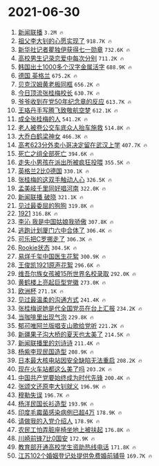 # 2021-06-30

1. [新闻联播](https://s.weibo.com/weibo?q=%23%E6%96%B0%E9%97%BB%E8%81%94%E6%92%AD%23&Refer=top) `3.2M 🔥`
1. [祖父李大钊的心愿实现了](https://s.weibo.com/weibo?q=%23%E7%A5%96%E7%88%B6%E6%9D%8E%E5%A4%A7%E9%92%8A%E7%9A%84%E5%BF%83%E6%84%BF%E5%AE%9E%E7%8E%B0%E4%BA%86%23&Refer=top) `918.7K 🔥`
1. [新华社记者瞿独伊获得七一勋章](https://s.weibo.com/weibo?q=%23%E6%96%B0%E5%8D%8E%E7%A4%BE%E8%AE%B0%E8%80%85%E7%9E%BF%E7%8B%AC%E4%BC%8A%E8%8E%B7%E5%BE%97%E4%B8%83%E4%B8%80%E5%8B%8B%E7%AB%A0%23&Refer=top) `732.6K 🔥`
1. [高校男生记录恋爱中每次分别](https://s.weibo.com/weibo?q=%23%E9%AB%98%E6%A0%A1%E7%94%B7%E7%94%9F%E8%AE%B0%E5%BD%95%E6%81%8B%E7%88%B1%E4%B8%AD%E6%AF%8F%E6%AC%A1%E5%88%86%E5%88%AB%23&Refer=top) `711.2K 🔥`
1. [韩国出土1000多个汉字金属活字](https://s.weibo.com/weibo?q=%23%E9%9F%A9%E5%9B%BD%E5%87%BA%E5%9C%9F1000%E5%A4%9A%E4%B8%AA%E6%B1%89%E5%AD%97%E9%87%91%E5%B1%9E%E6%B4%BB%E5%AD%97%23&Refer=top) `688.9K 🔥`
1. [德国 英格兰](https://s.weibo.com/weibo?q=%E5%BE%B7%E5%9B%BD%20%E8%8B%B1%E6%A0%BC%E5%85%B0&Refer=top) `675.2K 🔥`
1. [贝克汉姆黄老板同框](https://s.weibo.com/weibo?q=%23%E8%B4%9D%E5%85%8B%E6%B1%89%E5%A7%86%E9%BB%84%E8%80%81%E6%9D%BF%E5%90%8C%E6%A1%86%23&Refer=top) `656.2K 🔥`
1. [今日顶流张桂梅校长](https://s.weibo.com/weibo?q=%23%E4%BB%8A%E6%97%A5%E9%A1%B6%E6%B5%81%E5%BC%A0%E6%A1%82%E6%A2%85%E6%A0%A1%E9%95%BF%23&Refer=top) `630.7K 🔥`
1. [爷爷收到在党50年纪念章的反应](https://s.weibo.com/weibo?q=%23%E7%88%B7%E7%88%B7%E6%94%B6%E5%88%B0%E5%9C%A8%E5%85%9A50%E5%B9%B4%E7%BA%AA%E5%BF%B5%E7%AB%A0%E7%9A%84%E5%8F%8D%E5%BA%94%23&Refer=top) `613.7K 🔥`
1. [王珞丹手写腾飞致敬航空梦](https://s.weibo.com/weibo?q=%23%E7%8E%8B%E7%8F%9E%E4%B8%B9%E6%89%8B%E5%86%99%E8%85%BE%E9%A3%9E%E8%87%B4%E6%95%AC%E8%88%AA%E7%A9%BA%E6%A2%A6%23&Refer=top) `612.1K 🔥`
1. [成全张桂梅的人](https://s.weibo.com/weibo?q=%23%E6%88%90%E5%85%A8%E5%BC%A0%E6%A1%82%E6%A2%85%E7%9A%84%E4%BA%BA%23&Refer=top) `541.2K 🔥`
1. [老人被卷公交车底众人抬车施救](https://s.weibo.com/weibo?q=%23%E8%80%81%E4%BA%BA%E8%A2%AB%E5%8D%B7%E5%85%AC%E4%BA%A4%E8%BD%A6%E5%BA%95%E4%BC%97%E4%BA%BA%E6%8A%AC%E8%BD%A6%E6%96%BD%E6%95%91%23&Refer=top) `514.8K 🔥`
1. [大乔白鹤梁神女](https://s.weibo.com/weibo?q=%23%E5%A4%A7%E4%B9%94%E7%99%BD%E9%B9%A4%E6%A2%81%E7%A5%9E%E5%A5%B3%23&Refer=top) `466.3K 🔥`
1. [高考623分外卖小哥决定留在武汉上学](https://s.weibo.com/weibo?q=%23%E9%AB%98%E8%80%83623%E5%88%86%E5%A4%96%E5%8D%96%E5%B0%8F%E5%93%A5%E5%86%B3%E5%AE%9A%E7%95%99%E5%9C%A8%E6%AD%A6%E6%B1%89%E4%B8%8A%E5%AD%A6%23&Refer=top) `407.7K 🔥`
1. [死亡之组全部死亡](https://s.weibo.com/weibo?q=%23%E6%AD%BB%E4%BA%A1%E4%B9%8B%E7%BB%84%E5%85%A8%E9%83%A8%E6%AD%BB%E4%BA%A1%23&Refer=top) `394.6K 🔥`
1. [走失小男孩在派出所被疯狂投喂](https://s.weibo.com/weibo?q=%23%E8%B5%B0%E5%A4%B1%E5%B0%8F%E7%94%B7%E5%AD%A9%E5%9C%A8%E6%B4%BE%E5%87%BA%E6%89%80%E8%A2%AB%E7%96%AF%E7%8B%82%E6%8A%95%E5%96%82%23&Refer=top) `355.5K 🔥`
1. [英格兰2比0德国](https://s.weibo.com/weibo?q=%23%E8%8B%B1%E6%A0%BC%E5%85%B02%E6%AF%940%E5%BE%B7%E5%9B%BD%23&Refer=top) `330.1K 🔥`
1. [张桂梅的这双手触动人心](https://s.weibo.com/weibo?q=%23%E5%BC%A0%E6%A1%82%E6%A2%85%E7%9A%84%E8%BF%99%E5%8F%8C%E6%89%8B%E8%A7%A6%E5%8A%A8%E4%BA%BA%E5%BF%83%23&Refer=top) `326.5K 🔥`
1. [孟美岐千里同好唱河南](https://s.weibo.com/weibo?q=%23%E5%AD%9F%E7%BE%8E%E5%B2%90%E5%8D%83%E9%87%8C%E5%90%8C%E5%A5%BD%E5%94%B1%E6%B2%B3%E5%8D%97%23&Refer=top) `322.0K 🔥`
1. [新闻联播 破晓](https://s.weibo.com/weibo?q=%E6%96%B0%E9%97%BB%E8%81%94%E6%92%AD%20%E7%A0%B4%E6%99%93&Refer=top) `321.1K 🔥`
1. [见过最委屈的狗狗](https://s.weibo.com/weibo?q=%23%E8%A7%81%E8%BF%87%E6%9C%80%E5%A7%94%E5%B1%88%E7%9A%84%E7%8B%97%E7%8B%97%23&Refer=top) `319.8K 🔥`
1. [1921](https://s.weibo.com/weibo?q=1921&Refer=top) `316.8K 🔥`
1. [李沁 我是中国姑娘我骄傲](https://s.weibo.com/weibo?q=%E6%9D%8E%E6%B2%81%20%E6%88%91%E6%98%AF%E4%B8%AD%E5%9B%BD%E5%A7%91%E5%A8%98%E6%88%91%E9%AA%84%E5%82%B2&Refer=top) `307.8K 🔥`
1. [逃跑计划厦门六中合体了](https://s.weibo.com/weibo?q=%23%E9%80%83%E8%B7%91%E8%AE%A1%E5%88%92%E5%8E%A6%E9%97%A8%E5%85%AD%E4%B8%AD%E5%90%88%E4%BD%93%E4%BA%86%23&Refer=top) `306.4K 🔥`
1. [可乐把C罗挪走了](https://s.weibo.com/weibo?q=%23%E5%8F%AF%E4%B9%90%E6%8A%8AC%E7%BD%97%E6%8C%AA%E8%B5%B0%E4%BA%86%23&Refer=top) `306.3K 🔥`
1. [Rookie状态](https://s.weibo.com/weibo?q=%23Rookie%E7%8A%B6%E6%80%81%23&Refer=top) `304.5K 🔥`
1. [易烊千玺中国医生花絮](https://s.weibo.com/weibo?q=%23%E6%98%93%E7%83%8A%E5%8D%83%E7%8E%BA%E4%B8%AD%E5%9B%BD%E5%8C%BB%E7%94%9F%E8%8A%B1%E7%B5%AE%23&Refer=top) `300.9K 🔥`
1. [王俊凯1921原声花絮](https://s.weibo.com/weibo?q=%23%E7%8E%8B%E4%BF%8A%E5%87%AF1921%E5%8E%9F%E5%A3%B0%E8%8A%B1%E7%B5%AE%23&Refer=top) `296.6K 🔥`
1. [维吾尔族女孩被15所世界名校录取](https://s.weibo.com/weibo?q=%23%E7%BB%B4%E5%90%BE%E5%B0%94%E6%97%8F%E5%A5%B3%E5%AD%A9%E8%A2%AB15%E6%89%80%E4%B8%96%E7%95%8C%E5%90%8D%E6%A0%A1%E5%BD%95%E5%8F%96%23&Refer=top) `292.0K 🔥`
1. [黄鹤楼上亮起巨型党徽](https://s.weibo.com/weibo?q=%23%E9%BB%84%E9%B9%A4%E6%A5%BC%E4%B8%8A%E4%BA%AE%E8%B5%B7%E5%B7%A8%E5%9E%8B%E5%85%9A%E5%BE%BD%23&Refer=top) `273.0K 🔥`
1. [欧洲杯](https://s.weibo.com/weibo?q=%E6%AC%A7%E6%B4%B2%E6%9D%AF&Refer=top) `271.1K 🔥`
1. [见过最温柔的沟通方式](https://s.weibo.com/weibo?q=%23%E8%A7%81%E8%BF%87%E6%9C%80%E6%B8%A9%E6%9F%94%E7%9A%84%E6%B2%9F%E9%80%9A%E6%96%B9%E5%BC%8F%23&Refer=top) `241.4K 🔥`
1. [张桂梅说她是代全国党员在台上汇报](https://s.weibo.com/weibo?q=%23%E5%BC%A0%E6%A1%82%E6%A2%85%E8%AF%B4%E5%A5%B9%E6%98%AF%E4%BB%A3%E5%85%A8%E5%9B%BD%E5%85%9A%E5%91%98%E5%9C%A8%E5%8F%B0%E4%B8%8A%E6%B1%87%E6%8A%A5%23&Refer=top) `234.2K 🔥`
1. [当咖啡里出现气泡](https://s.weibo.com/weibo?q=%23%E5%BD%93%E5%92%96%E5%95%A1%E9%87%8C%E5%87%BA%E7%8E%B0%E6%B0%94%E6%B3%A1%23&Refer=top) `229.8K 🔥`
1. [郁可唯阿兰版唱支山歌给党听](https://s.weibo.com/weibo?q=%23%E9%83%81%E5%8F%AF%E5%94%AF%E9%98%BF%E5%85%B0%E7%89%88%E5%94%B1%E6%94%AF%E5%B1%B1%E6%AD%8C%E7%BB%99%E5%85%9A%E5%90%AC%23&Refer=top) `221.2K 🔥`
1. [新疆果子沟大桥的夏天也太美了](https://s.weibo.com/weibo?q=%23%E6%96%B0%E7%96%86%E6%9E%9C%E5%AD%90%E6%B2%9F%E5%A4%A7%E6%A1%A5%E7%9A%84%E5%A4%8F%E5%A4%A9%E4%B9%9F%E5%A4%AA%E7%BE%8E%E4%BA%86%23&Refer=top) `214.5K 🔥`
1. [新闻联播里的刘诗诗](https://s.weibo.com/weibo?q=%23%E6%96%B0%E9%97%BB%E8%81%94%E6%92%AD%E9%87%8C%E7%9A%84%E5%88%98%E8%AF%97%E8%AF%97%23&Refer=top) `211.4K 🔥`
1. [杨紫李现民国造型](https://s.weibo.com/weibo?q=%23%E6%9D%A8%E7%B4%AB%E6%9D%8E%E7%8E%B0%E6%B0%91%E5%9B%BD%E9%80%A0%E5%9E%8B%23&Refer=top) `208.9K 🔥`
1. [日本最大核电站因安全缺陷无法重启](https://s.weibo.com/weibo?q=%23%E6%97%A5%E6%9C%AC%E6%9C%80%E5%A4%A7%E6%A0%B8%E7%94%B5%E7%AB%99%E5%9B%A0%E5%AE%89%E5%85%A8%E7%BC%BA%E9%99%B7%E6%97%A0%E6%B3%95%E9%87%8D%E5%90%AF%23&Refer=top) `208.2K 🔥`
1. [现在火车站都这么美了吗](https://s.weibo.com/weibo?q=%23%E7%8E%B0%E5%9C%A8%E7%81%AB%E8%BD%A6%E7%AB%99%E9%83%BD%E8%BF%99%E4%B9%88%E7%BE%8E%E4%BA%86%E5%90%97%23&Refer=top) `203.2K 🔥`
1. [中国共产党要始终成为时代先锋](https://s.weibo.com/weibo?q=%23%E4%B8%AD%E5%9B%BD%E5%85%B1%E4%BA%A7%E5%85%9A%E8%A6%81%E5%A7%8B%E7%BB%88%E6%88%90%E4%B8%BA%E6%97%B6%E4%BB%A3%E5%85%88%E9%94%8B%23&Refer=top) `200.4K 🔥`
1. [张颂文还原李大钊就义](https://s.weibo.com/weibo?q=%23%E5%BC%A0%E9%A2%82%E6%96%87%E8%BF%98%E5%8E%9F%E6%9D%8E%E5%A4%A7%E9%92%8A%E5%B0%B1%E4%B9%89%23&Refer=top) `196.9K 🔥`
1. [穆勒失误](https://s.weibo.com/weibo?q=%E7%A9%86%E5%8B%92%E5%A4%B1%E8%AF%AF&Refer=top) `196.7K 🔥`
1. [杨洋民国长衫造型](https://s.weibo.com/weibo?q=%23%E6%9D%A8%E6%B4%8B%E6%B0%91%E5%9B%BD%E9%95%BF%E8%A1%AB%E9%80%A0%E5%9E%8B%23&Refer=top) `193.9K 🔥`
1. [印度毛霉菌感染病例已超4万](https://s.weibo.com/weibo?q=%23%E5%8D%B0%E5%BA%A6%E6%AF%9B%E9%9C%89%E8%8F%8C%E6%84%9F%E6%9F%93%E7%97%85%E4%BE%8B%E5%B7%B2%E8%B6%854%E4%B8%87%23&Refer=top) `178.9K 🔥`
1. [请做我的入党介绍人](https://s.weibo.com/weibo?q=%23%E8%AF%B7%E5%81%9A%E6%88%91%E7%9A%84%E5%85%A5%E5%85%9A%E4%BB%8B%E7%BB%8D%E4%BA%BA%23&Refer=top) `178.9K 🔥`
1. [农民工怕弄脏座椅坐地上被扶起](https://s.weibo.com/weibo?q=%23%E5%86%9C%E6%B0%91%E5%B7%A5%E6%80%95%E5%BC%84%E8%84%8F%E5%BA%A7%E6%A4%85%E5%9D%90%E5%9C%B0%E4%B8%8A%E8%A2%AB%E6%89%B6%E8%B5%B7%23&Refer=top) `176.8K 🔥`
1. [川崎前锋7比0国安](https://s.weibo.com/weibo?q=%E5%B7%9D%E5%B4%8E%E5%89%8D%E9%94%8B7%E6%AF%940%E5%9B%BD%E5%AE%89&Refer=top) `172.9K 🔥`
1. [教育部开通高校学生资助热线电话](https://s.weibo.com/weibo?q=%23%E6%95%99%E8%82%B2%E9%83%A8%E5%BC%80%E9%80%9A%E9%AB%98%E6%A0%A1%E5%AD%A6%E7%94%9F%E8%B5%84%E5%8A%A9%E7%83%AD%E7%BA%BF%E7%94%B5%E8%AF%9D%23&Refer=top) `171.8K 🔥`
1. [江苏102个婚姻登记处提供免费婚前辅导](https://s.weibo.com/weibo?q=%23%E6%B1%9F%E8%8B%8F102%E4%B8%AA%E5%A9%9A%E5%A7%BB%E7%99%BB%E8%AE%B0%E5%A4%84%E6%8F%90%E4%BE%9B%E5%85%8D%E8%B4%B9%E5%A9%9A%E5%89%8D%E8%BE%85%E5%AF%BC%23&Refer=top) `169.7K 🔥`

